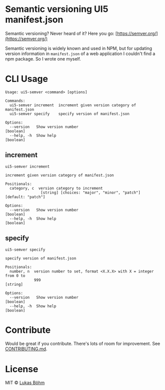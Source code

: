 # Semantic versioning  UI5 manifest.json

Semantic versioning? Never heard of it? Here you go: [https://semver.org/](https://semver.org/)

Semantic versioning is widely known and used in NPM, but for updating version information in `manifest.json` of a web application I couldn't find a npm package. So I wrote one myself.

# CLI Usage

```
Usage: ui5-semver <command> [options]

Commands:
  ui5-semver increment  increment given version category of manifest.json
  ui5-semver specify    specify version of manifest.json

Options:
  --version   Show version number                                      [boolean]
  --help, -h  Show help                                                [boolean]
```

## increment

```
ui5-semver increment

increment given version category of manifest.json

Positionals:
  category, c  version category to increment
                [string] [choices: "major", "minor", "patch"] [default: "patch"]

Options:
  --version   Show version number                                      [boolean]
  --help, -h  Show help                                                [boolean]
```

## specify

```
ui5-semver specify

specify version of manifest.json

Positionals:
  number, n  version number to set, format <X.X.X> with X = integer from 0 to
             999                                                        [string]

Options:
  --version   Show version number                                      [boolean]
  --help, -h  Show help                                                [boolean]
```

# Contribute

Would be great if you contribute. There's lots of room for improvement. See [CONTRIBUTING.md](CONTRIBUTING.md).

# License

MIT © [Lukas Böhm](https://github.com/lboehm)